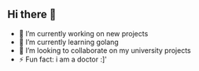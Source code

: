 ## Hi there 👋

- 🔭 I’m currently working on new projects
- 🌱 I’m currently learning golang
- 👯 I’m looking to collaborate on my university projects
- ⚡ Fun fact: i am a doctor :]'

